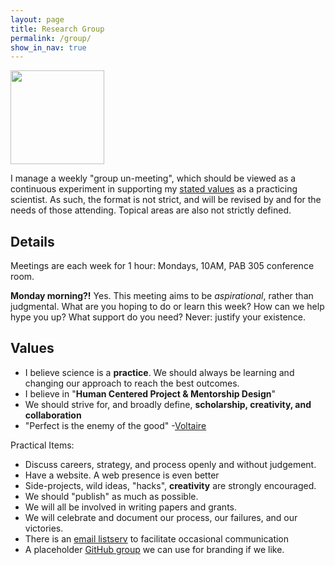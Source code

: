 ```yaml
---
layout: page
title: Research Group
permalink: /group/
show_in_nav: true
---
```


<img src="{{ site.url }}/assets/af.png" width="150">


I manage a weekly "group un-meeting", which should be viewed as a continuous experiment in supporting my [stated values](https://arxiv.org/abs/1805.09963) as a practicing scientist. As such, the format is not strict, and will be revised by and for the needs of those attending. Topical areas  are also not strictly defined.


## Details
Meetings are each week for 1 hour: Mondays, 10AM, PAB 305 conference room.

**Monday morning?!** Yes. This meeting aims to be _aspirational_, rather than judgmental. What are you hoping to do or learn this week? How can we help hype you up? What support do you need? Never: justify your existence.


## Values

- I believe science is a **practice**. We should always be learning and changing our approach to reach the best outcomes.
- I believe in "**Human Centered Project & Mentorship Design**"
- We should strive for, and broadly define, **scholarship, creativity, and collaboration**
- "Perfect is the enemy of the good" -[Voltaire](https://en.wikipedia.org/wiki/Perfect_is_the_enemy_of_good)




Practical Items:

- Discuss careers, strategy, and process openly and without judgement.
- Have a website. A web presence is even better
- Side-projects, wild ideas, "hacks", **creativity** are strongly encouraged.
- We should "publish" as much as possible.
- We will all be involved in writing papers and grants.
- We will celebrate and document our process, our failures, and our victories.
- There is an [email listserv](https://mailman11.u.washington.edu/mailman/listinfo/davenportungroup) to facilitate occasional communication 
- A placeholder [GitHub group](https://github.com/TheAstroFactory) we can use for branding if we like.
